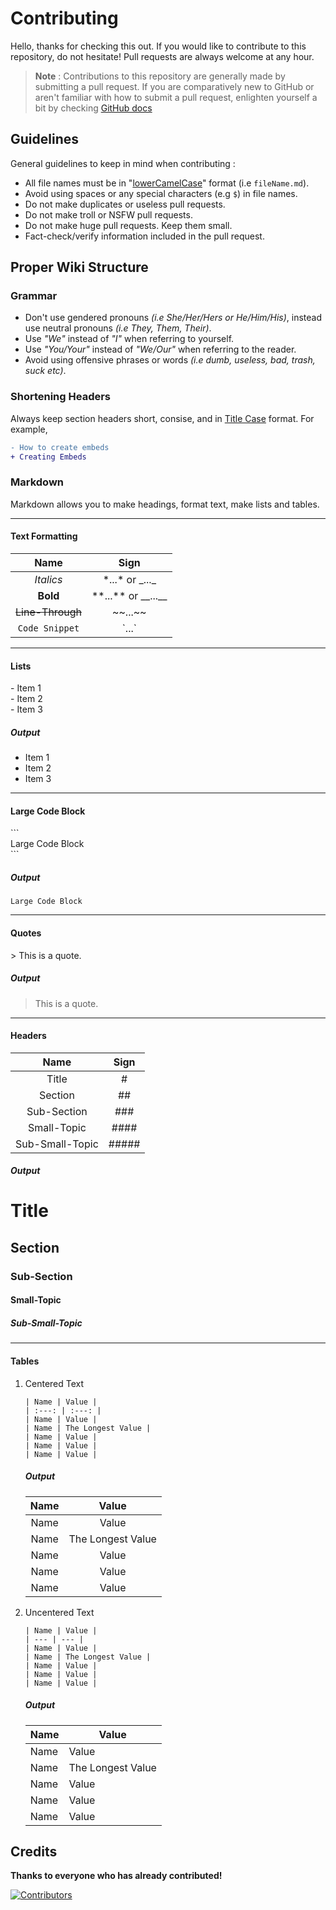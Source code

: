 # Contributing

Hello, thanks for checking this out. If you would like to contribute to this repository, do not hesitate! Pull requests are always welcome at any hour.

> **Note** : Contributions to this repository are generally made by submitting a pull request.
> If you are comparatively new to GitHub or aren't familiar with how to submit a pull request, enlighten yourself a bit by checking [GitHub docs](https://docs.github.com/en/pull-requests)

## Guidelines

General guidelines to keep in mind when contributing :

-   All file names must be in "[lowerCamelCase](https://wiki.c2.com/?LowerCamelCase)" format (i.e `fileName.md`).
-   Avoid using spaces or any special characters (e.g `$`) in file names.
-   Do not make duplicates or useless pull requests.
-   Do not make troll or NSFW pull requests.
-   Do not make huge pull requests. Keep them small.
-   Fact-check/verify information included in the pull request.

## Proper Wiki Structure

### Grammar

-   Don't use gendered pronouns _(i.e She/Her/Hers or He/Him/His)_, instead use neutral pronouns _(i.e They, Them, Their)_.
-   Use _"We"_ instead of _"I"_ when referring to yourself.
-   Use _"You/Your"_ instead of _"We/Our"_ when referring to the reader.
-   Avoid using offensive phrases or words _(i.e dumb, useless, bad, trash, suck etc)_.

### Shortening Headers

Always keep section headers short, consise, and in [Title Case](https://en.m.wikipedia.org/wiki/Title_case) format. For example,

```diff
- How to create embeds
+ Creating Embeds
```

### Markdown

Markdown allows you to make headings, format text, make lists and tables.

---

#### Text Formatting

|       Name       |            Sign            |
| :--------------: | :------------------------: |
|    _Italics_     |     \*...\* or \_...\_     |
|     **Bold**     | \*\*...\*\* or \_\_...\_\_ |
| ~~Line-Through~~ |        \~\~...\~\~         |
|  `Code Snippet`  |          \`...\`           |

---

#### Lists

\- Item 1\
\- Item 2\
\- Item 3

##### Output

-   Item 1
-   Item 2
-   Item 3

---

#### Large Code Block

\`\`\`\
Large Code Block\
\`\`\`

##### Output

```
Large Code Block
```

---

#### Quotes

\> This is a quote.

##### Output

> This is a quote.

---

#### Headers

|      Name       | Sign  |
| :-------------: | :---: |
|      Title      |   #   |
|     Section     |  ##   |
|   Sub-Section   |  ###  |
|   Small-Topic   | ####  |
| Sub-Small-Topic | ##### |

##### Output

# Title

## Section

### Sub-Section

#### Small-Topic

##### Sub-Small-Topic

---

#### Tables

1. Centered Text
    ```
    | Name | Value |
    | :---: | :---: |
    | Name | Value |
    | Name | The Longest Value |
    | Name | Value |
    | Name | Value |
    | Name | Value |
    ```
    ##### Output
    | Name |       Value       |
    | :--: | :---------------: |
    | Name |       Value       |
    | Name | The Longest Value |
    | Name |       Value       |
    | Name |       Value       |
    | Name |       Value       |
2. Uncentered Text
    ```
    | Name | Value |
    | --- | --- |
    | Name | Value |
    | Name | The Longest Value |
    | Name | Value |
    | Name | Value |
    | Name | Value |
    ```
    ##### Output
    | Name | Value             |
    | ---- | ----------------- |
    | Name | Value             |
    | Name | The Longest Value |
    | Name | Value             |
    | Name | Value             |
    | Name | Value             |


## Credits

**Thanks to everyone who has already contributed!**

[![Contributors](https://contrib.rocks/image?repo=Bottomloader/BDFD-Tutorials)](https://github.com/Bottomloader/BDFD-Tutorials/graphs/contributors)
